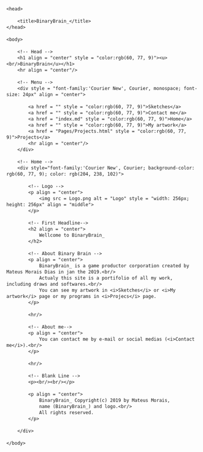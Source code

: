 <html>

    <head>

        <title>BinaryBrain_</title>
    </head>

    <body>

        <!-- Head -->
        <h1 align = "center" style = "color:rgb(60, 77, 9)"><u><br/>BinaryBrain</u></h1>
        <hr align = "center"/>

        <!-- Menu -->
        <div style = "font-family:'Courier New', Courier, monospace; font-size: 24px" align = "center">

            <a href = "" style = "color:rgb(60, 77, 9)">Sketches</a>
            <a href = "" style = "color:rgb(60, 77, 9)">Contact me</a>
            <a href = "index.md" style = "color:rgb(60, 77, 9)">Home</a>
            <a href = "" style = "color:rgb(60, 77, 9)">My artwork</a>
            <a href = "Pages/Projects.html" style = "color:rgb(60, 77, 9)">Projects</a>
            <hr align = "center"/>
        </div>

        <!-- Home -->
        <div style="font-family:'Courier New', Courier; background-color: rgb(60, 77, 9); color: rgb(204, 238, 102)">

            <!-- Logo -->
            <p align = "center">
                <img src = Logo.png alt = "Logo" style = "width: 256px; height: 256px" align = "middle">
            </p>
        
            <!-- First Headline-->
            <h2 align = "center">
                Wellcome to BinaryBrain_
            </h2>

            <!-- About Binary Brain -->
            <p align = "center">
                BinaryBrain_ is a game productor corporation created by Mateus Morais Dias in jan the 2019.<br/>
                Actualy this site is a portifolio of all my work, including draws and softwares.<br/>
                You can see my artwork in <i>Sketches</i> or <i>My artwork</i> page or my programs in <i>Projecs</i> page.
            </p>

            <hr/>

            <!-- About me-->
            <p align = "center">
                You can contact me by e-mail or social medias (<i>Contact me</i>).<br/>
            </p>

            <hr/>

            <!-- Blank Line -->
            <p><br/><br/></p>

            <p align = "center">
                BinaryBrain_ Copyright(c) 2019 by Mateus Morais,
                name (BinaryBrain_) and logo.<br/>
                All rights reserved.
            </p>

        </div>

    </body>
</html>